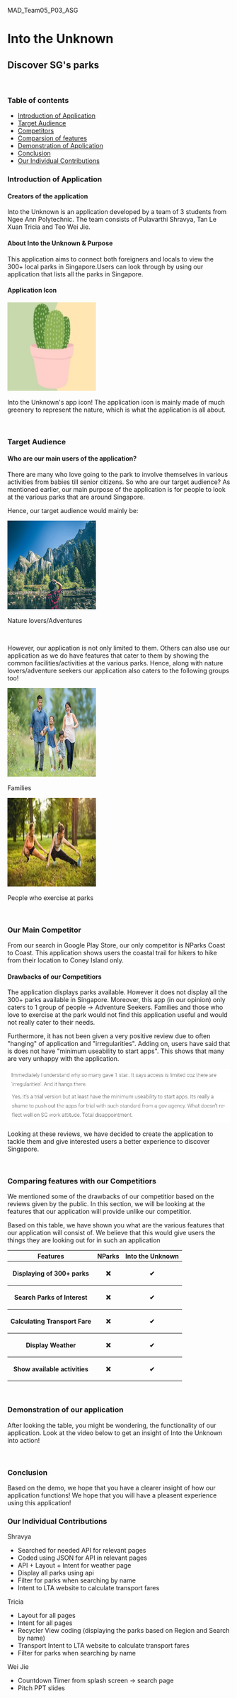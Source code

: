 <p>MAD_Team05_P03_ASG</p>

<h1>Into the Unknown</h1>
<h2>Discover SG's parks</h2>
  
<br>
  
<h3>Table of contents</h3>
<ul>
  <li><a href = "#intro">Introduction of Application</a></li>
  <li><a href = "#target">Target Audience</a></li>
  <li><a href = "#race">Competitors</a></li>
  <li><a href = "#features">Comparsion of features</a></li>
  <li><a href = "#demo">Demonstration of Application</a></li>
  <li><a href = "#conclude">Conclusion</a></li>
  <li><a href = "#contribute">Our Individual Contributions</a></li>
</ul>

<h3 id = "intro">Introduction of Application</h3>
<h4>Creators of the application</h4>
<p>Into the Unknown is an application developed by a team of 3 students from Ngee Ann Polytechnic. The team consists of Pulavarthi Shravya, Tan Le Xuan Tricia and Teo Wei Jie.</p>
<h4>About Into the Unknown & Purpose</h4>
<p>This application aims to connect both foreigners and locals to view the 300+ local parks in Singapore.Users can look through by using our application that lists all the parks in Singapore.</p>
<h4>Application Icon</h4>
<img src = "app icon.jpg" width = "200" height = "200">
<p>Into the Unknown's app icon! The application icon is mainly made of much greenery to represent the nature, which is what the application is all about.</p>

<br>

<h3 id = "target">Target Audience</h3>
<h4>Who are our main users of the application?</h4>
<p>There are many who love going to the park to involve themselves in various activities from babies till senior citizens. So who are our target audience? As mentioned earlier, our main purpose of the application is for people to look at the various parks that are around Singapore.</p>
<p>Hence, our target audience would mainly be:</p>
<img src = "natureLover.jpg" width = "200" height = "200">
<p>Nature lovers/Adventures</p>

<br>

<p>However, our application is not only limited to them. Others can also use our application as we do have features that cater to them by showing the common facilities/activities at the various parks. Hence, along with nature lovers/adventure seekers our application also caters to the following groups too!</p>
<img src="family.jpg" alt="Forest" width = "200" height = "200">
<p>Families</p>
<img src="exercise.jpg" alt="Mountains" width = "200" height = "200">
<p>People who exercise at parks</p>

<br>

<h3 id = "race">Our Main Competitor</h3>
<p>From our search in Google Play Store, our only competitor is NParks Coast to Coast. This application shows users the coastal trail for hikers to hike from their location to Coney Island only.</p>
<h4>Drawbacks of our Competitiors</h4>
<p>The application displays parks available. However it does not display all the 300+ parks available in Singapore. Moreover, this app (in our opinion) only caters to 1 group of people -> Adventure Seekers. Families and those who love to exercise at the park would not find this application useful and would not really cater to their needs.</p>
<p>Furthermore, it has not been given a very positive review due to often "hanging" of application and "irregularities". Adding on, users have said that is does not have "minimum useability to start apps". This shows that many are very unhappy with the application.</p>

<img src = "review1.jpg">
<img src = "review2.jpg">

<p>Looking at these reviews, we have decided to create the application to tackle them and give interested users a better experience to discover Singapore.</p>

<br>

<h3 id = "features">Comparing features with our Competitiors</h3>
<p>We mentioned some of the drawbacks of our competitior based on the reviews given by the public. In this section, we will be looking at the features that our application will provide unlike our competitior.</p>
<table>
  <tr>
    <th>Features</th>
    <th>NParks</th>
    <th>Into the Unknown</th>
  </tr>
  <tr>
    <th>Displaying of 300+ parks</th>
    <th><p>&#10060;</p></th>
    <th><p>&#10004</p></th>
  </tr>
  <tr>
    <th>Search Parks of Interest</th>
    <th><p>&#10060;</p></th>
    <th><p>&#10004</p></th>
  </tr>
  <tr>
    <th>Calculating Transport Fare</th>
    <th><p>&#10060;</p></th>
    <th><p>&#10004</p></th>
  </tr>
  <tr>
    <th>Display Weather</th>
    <th><p>&#10060;</p></th>
    <th><p>&#10004</p></th>
  </tr>
  <tr>
    <th>Show available activities</th>
    <th><p>&#10060;</p></th>
    <th><p>&#10004</p></th>
  </tr>
  
  <p>Based on this table, we have shown you what are the various features that our application will consist of. We believe that this would give users the things they are looking out for in such an application</p>
</table>

<br>

<h3 id = "demo">Demonstration of our application</h3>
<p>After looking the table, you might be wondering, the functionality of our application. Look at the video below to get an insight of Into the Unknown into action!</p>

<br>

<h3 id = "conclude">Conclusion</h3>
<p>Based on the demo, we hope that you have a clearer insight of how our application functions! We hope that you will have a pleasent experience using this application!</p>

<h3 id = "contribute">Our Individual Contributions</h3>
<p>Shravya</p>
<ul>
  <li>Searched for needed API for relevant pages</li>
  <li>Coded using JSON for API in relevant pages</li>
  <li>API + Layout + Intent for weather page</li>
  <li>Display all parks using api</li>
  <li>Filter for parks when searching by name</li>
  <li>Intent to LTA website to calculate transport fares</li>
 </ul>
 
 <p>Tricia</p>
<ul>
  <li>Layout for all pages</li>
  <li>Intent for all pages</li>
  <li>Recycler View coding (displaying the parks based on Region and Search by name)</li>
  <li>Transport Intent to LTA website to calculate transport fares</li>
  <li>Filter for parks when searching by name</li>
 </ul>
 
  <p>Wei Jie</p>
<ul>
  <li>Countdown Timer from splash screen -> search page</li>
  <li>Pitch PPT slides</li>
</ul>
  
  
    

 
